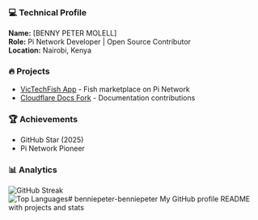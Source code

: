 ### 💻 Technical Profile
**Name:** [BENNY PETER MOLELL]  
**Role:** Pi Network Developer | Open Source Contributor  
**Location:** Nairobi, Kenya  

### 🔥 Projects
- [VicTechFish App](https://victechfish-v2.com) - Fish marketplace on Pi Network  
- [Cloudflare Docs Fork](https://github.com/benniepeter/cloudflare-docs) - Documentation contributions  

### 🏆 Achievements
- GitHub Star (2025)  
- Pi Network Pioneer  

### 📊 Analytics
![GitHub Streak](https://streak-stats.demolab.com/?user=benniepeter&theme=dark)  
![Top Languages](https://github-readme-stats.vercel.app/api/top-langs/?username=benniepeter&layout=compact)# benniepeter-benniepeter
My GitHub profile README with projects and stats  

